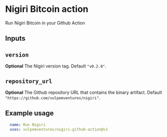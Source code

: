 # Nigiri Bitcoin action

Run Nigiri Bitcoin in your Github Action

## Inputs

## `version`

**Optional** The Nigiri version tag. Default `"v0.2.0"`.

## `repository_url`

**Optional** The Github repository URL that contains the binary artifact. Default `"https://github.com/vulpemventures/nigiri"`.


## Example usage

```yml
  name: Run Nigiri
  uses: vulpemventures/nigiri-github-action@v1
```

